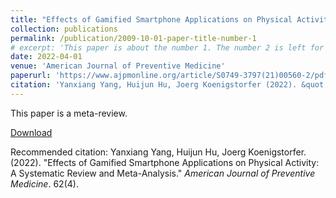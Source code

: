 ```yaml
---
title: "Effects of Gamified Smartphone Applications on Physical Activity: A Systematic Review and Meta-Analysis"
collection: publications
permalink: /publication/2009-10-01-paper-title-number-1
# excerpt: 'This paper is about the number 1. The number 2 is left for future work.'
date: 2022-04-01
venue: 'American Journal of Preventive Medicine'
paperurl: 'https://www.ajpmonline.org/article/S0749-3797(21)00560-2/pdf'
citation: 'Yanxiang Yang, Huijun Hu, Joerg Koenigstorfer (2022). &quot;Effects of Gamified Smartphone Applications on Physical Activity: A Systematic Review and Meta-Analysis.&quot; <i>American Journal of Preventive Medicine</i>. 62(4).'
---
```

This paper is a meta-review.

[Download](https://www.ajpmonline.org/article/S0749-3797(21)00560-2/pdf)

Recommended citation: Yanxiang Yang, Huijun Hu, Joerg Koenigstorfer. (2022). "Effects of Gamified Smartphone Applications on Physical Activity: A Systematic Review and Meta-Analysis." <i>American Journal of Preventive Medicine</i>. 62(4).
